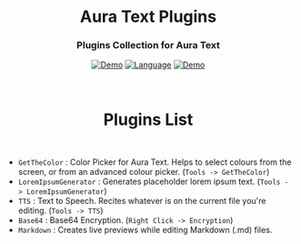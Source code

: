 <h1 align="center"> Aura Text Plugins</h1>

<h3 align="center">Plugins Collection for Aura Text</h3>

<div align="center">

  <a href="https://github.com/rohankishore/Aura-Text/">![Demo](https://img.shields.io/badge/Aura-Text-orange)</a>
  <a href="https://opensource.org/">![Language](https://img.shields.io/badge/Open-Source-blue)</a>
  <a href="https://www.fiverr.com/rohancodespy/">![Demo](https://img.shields.io/badge/Fiverr-Hire-green)</a>
</div>

<br>

<h1 align="center">Plugins List</h1>

<br>

- ```GetTheColor```  : Color Picker for Aura Text. Helps to select colours from the screen, or from an advanced colour picker. (`Tools -> GetTheColor`)
- ```LoremIpsumGenerator```  : Generates placeholder lorem ipsum text. (`Tools -> LoremIpsumGenerator`)
- ```TTS```  : Text to Speech. Recites whatever is on the current file you're editing. (`Tools -> TTS`)
-  ```Base64```  : Base64 Encryption. (`Right Click -> Encryption`)
- ```Markdown```  : Creates live previews while editing Markdown (.md) files.
